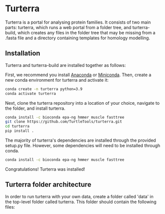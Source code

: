 # Turterra

Turterra is a portal for analysing protein families. It consists of two main parts: turterra, which runs a web portal from a folder tree, and turterra-build, which creates any files in the folder tree that may be missing from a .fasta file and a directory containing templates for homology modelling.

## Installation

Turterra and turterra-build are installed together as follows:

First, we recommend you install [Anaconda](https://www.anaconda.com/products/individual-b) or [Miniconda](https://docs.conda.io/en/latest/miniconda.html). Then, create a new conda environment for turterra and activate it:

```sh
conda create -n turterra python=3.9
conda activate turterra
```

Next, clone the turterra repository into a location of your choice, navigate to the folder, and install turterra.

```sh
conda install -c bioconda epa-ng hmmer muscle fasttree
git clone https://github.com/TurtleTools/turterra.git
cd turterra
pip install .
```

The majority of turterra's dependencies are installed through the provided setup.py file. However, some dependencies will need to be installed through conda.

```sh
conda install -c bioconda epa-ng hmmer muscle fasttree
```

Congratulations! Turterra was installed!

## Turterra folder architecture

In order to run turterra with your own data, create a folder called 'data' in the top-level folder called turterra. This folder should contain the following files:





